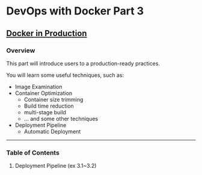 # DevOps with Docker Part 3

## [Docker in Production](https://devopswithdocker.com/part3/)

### Overview

This part will introduce users to a production-ready practices.

You will learn some useful techniques, such as:

- Image Examination
- Container Optimization
    - Container size trimming
    - Build time reduction
    - multi-stage build
    - ... and some other techniques
- Deployment Pipeline
    - Automatic Deployment


---

### Table of Contents

1. Deployment Pipeline (ex 3.1~3.2)